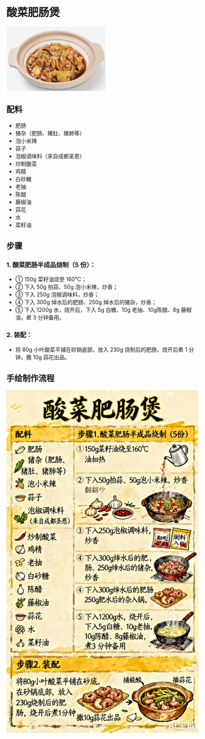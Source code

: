 # 酸菜肥肠煲

![酸菜肥肠煲](../images/酸菜肥肠煲.png)


## 配料
- 肥肠
- 猪杂（肥肠、猪肚、猪肺等）
- 泡小米辣
- 蒜子
- 泡椒调味料（来自成都圣恩）
- 炒制酸菜
- 鸡精
- 白砂糖
- 老抽
- 陈醋
- 藤椒油
- 蒜花
- 水
- 菜籽油

## 步骤
### 1. 酸菜肥肠半成品烧制（5 份）：
- ① 150g 菜籽油烧至 160℃；
- ② 下入 50g 拍蒜、50g 泡小米辣，炒香；
- ③ 下入 250g 泡椒调味料，炒香；
- ④ 下入 300g 焯水后的肥肠、250g 焯水后的猪杂，炒香；
- ⑤ 下入 1200g 水，烧开后，下入 5g 白糖、10g 老抽、10g陈醋、8g 藤椒油，煮 3 分钟备用。

### 2. 装配：
- 将 80g 小叶酸菜平铺在砂锅底部，放入 230g 烧制后的肥肠，烧开后煮 1 分钟，撒 10g 蒜花出品。


## 手绘制作流程

![手绘制作流程](../images/砂锅菜/酸菜肥肠煲.jpg)
